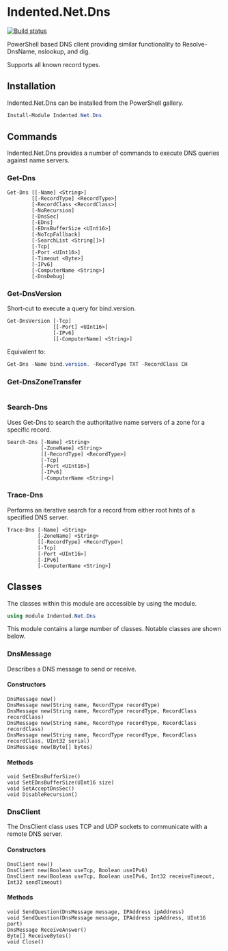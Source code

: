 # Indented.Net.Dns

[![Build status](https://ci.appveyor.com/api/projects/status/9ux21qj5ehh3ihti?svg=true)](https://ci.appveyor.com/project/indented-automation/indented-net-dns)

PowerShell based DNS client providing similar functionality to Resolve-DnsName, nslookup, and dig.

Supports all known record types.

## Installation

Indented.Net.Dns can be installed from the PowerShell gallery.

```powershell
Install-Module Indented.Net.Dns
```

## Commands

Indented.Net.Dns provides a number of commands to execute DNS queries against name servers.

### Get-Dns

```plain
Get-Dns [[-Name] <String>]
        [[-RecordType] <RecordType>]
        [-RecordClass <RecordClass>]
        [-NoRecursion]
        [-DnsSec]
        [-EDns]
        [-EDnsBufferSize <UInt16>]
        [-NoTcpFallback]
        [-SearchList <String[]>]
        [-Tcp]
        [-Port <UInt16>]
        [-Timeout <Byte>]
        [-IPv6]
        [-ComputerName <String>]
        [-DnsDebug]
```

### Get-DnsVersion

Short-cut to execute a query for bind.version.

```plain
Get-DnsVersion [-Tcp]
               [[-Port] <UInt16>]
               [-IPv6]
               [[-ComputerName] <String>]
```

Equivalent to:

```powershell
Get-Dns -Name bind.version. -RecordType TXT -RecordClass CH
```

### Get-DnsZoneTransfer

```plain
```

### Search-Dns

Uses Get-Dns to search the authoritative name servers of a zone for a specific record.

```plain
Search-Dns [-Name] <String>
           [-ZoneName] <String>
           [[-RecordType] <RecordType>]
           [-Tcp]
           [-Port <UInt16>]
           [-IPv6]
           [-ComputerName <String>]
```

### Trace-Dns

Performs an iterative search for a record from either root hints of a specified DNS server.

```plain
Trace-Dns [-Name] <String>
          [-ZoneName] <String>
          [[-RecordType] <RecordType>]
          [-Tcp]
          [-Port <UInt16>]
          [-IPv6]
          [-ComputerName <String>]
```

## Classes

The classes within this module are accessible by using the module.

```powershell
using module Indented.Net.Dns
```

This module contains a large number of classes. Notable classes are shown below.

### DnsMessage

Describes a DNS message to send or receive.

#### Constructors

```plain
DnsMessage new()
DnsMessage new(String name, RecordType recordType)
DnsMessage new(String name, RecordType recordType, RecordClass recordClass)
DnsMessage new(String name, RecordType recordType, RecordClass recordClass)
DnsMessage new(String name, RecordType recordType, RecordClass recordClass, UInt32 serial)
DnsMessage new(Byte[] bytes)
```

#### Methods

```plain
void SetEDnsBufferSize()
void SetEDnsBufferSize(UInt16 size)
void SetAcceptDnsSec()
void DisableRecursion()
```

### DnsClient

The DnsClient class uses TCP and UDP sockets to communicate with a remote DNS server.

#### Constructors

```plain
DnsClient new()
DnsClient new(Boolean useTcp, Boolean useIPv6)
DnsClient new(Boolean useTcp, Boolean useIPv6, Int32 receiveTimeout, Int32 sendTimeout)
```

#### Methods

```plain
void SendQuestion(DnsMessage message, IPAddress ipAddress)
void SendQuestion(DnsMessage message, IPAddress ipAddress, UInt16 port)
DnsMessage ReceiveAnswer()
Byte[] ReceiveBytes()
void Close()
```
